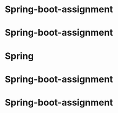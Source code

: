 # Spring-boot-assignment
# Spring-boot-assignment
# Spring
# Spring-boot-assignment
# Spring-boot-assignment

